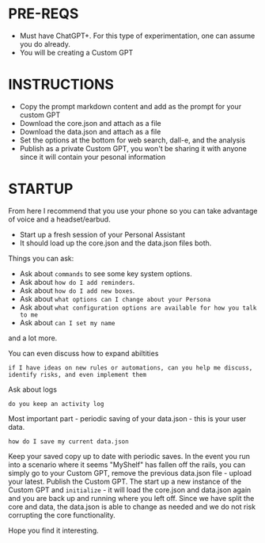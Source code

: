 # PRE-REQS

* Must have ChatGPT+. For this type of experimentation, one can assume you do already.
* You will be creating a Custom GPT

# INSTRUCTIONS

* Copy the prompt markdown content and add as the prompt for your custom GPT
* Download the core.json and attach as a file
* Download the data.json and attach as a file
* Set the options at the bottom for web search, dall-e, and the analysis
* Publish as a private Custom GPT, you won't be sharing it with anyone since it will contain your pesonal information

# STARTUP

From here I recommend that you use your phone so you can take advantage of voice and a headset/earbud.

* Start up a fresh session of your Personal Assistant
* It should load up the core.json and the data.json files both.

Things you can ask:

* Ask about ```commands``` to see some key system options.
* Ask about ```how do I add reminders```.
* Ask about ```how do I add new boxes```.
* Ask about ```what options can I change about your Persona```
* Ask about ```what configuration options are available for how you talk to me```
* Ask about ```can I set my name```

and a lot more.

You can even discuss how to expand abiltities

```if I have ideas on new rules or automations, can you help me discuss, identify risks, and even implement them```

Ask about logs

```do you keep an activity log```

Most important part - periodic saving of your data.json - this is your user data.

```how do I save my current data.json```

Keep your saved copy up to date with periodic saves. In the event you run into a scenario where it seems "MyShelf" has fallen off the rails, you can simply go to your Custom GPT, remove the previous data.json file - upload your latest. Publish the Custom GPT. The start up a new instance of the Custom GPT and ```initialize``` - it will load the core.json and data.json again and you are back up and running where you left off. Since we have split the core and data, the data.json is able to change as needed and we do not risk corrupting the core functionality.

Hope you find it interesting.


